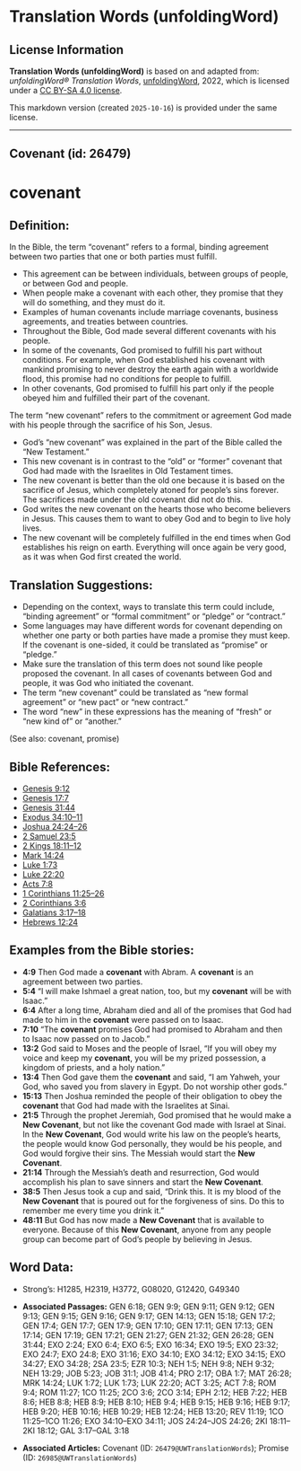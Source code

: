 # Translation Words (unfoldingWord)

## License Information

**Translation Words (unfoldingWord)** is based on and adapted from: _unfoldingWord® Translation Words_, [unfoldingWord](https://unfoldingword.org/utw), 2022, which is licensed under a [CC BY-SA 4.0 license](https://creativecommons.org/licenses/by-sa/4.0/legalcode.en).

This markdown version (created `2025-10-16`) is provided under the same license.



--------------------------------

## Covenant (id: 26479)

covenant
========

Definition:
-----------

In the Bible, the term “covenant” refers to a formal, binding agreement between two parties that one or both parties must fulfill.

* This agreement can be between individuals, between groups of people, or between God and people.
* When people make a covenant with each other, they promise that they will do something, and they must do it.
* Examples of human covenants include marriage covenants, business agreements, and treaties between countries.
* Throughout the Bible, God made several different covenants with his people.
* In some of the covenants, God promised to fulfill his part without conditions. For example, when God established his covenant with mankind promising to never destroy the earth again with a worldwide flood, this promise had no conditions for people to fulfill.
* In other covenants, God promised to fulfill his part only if the people obeyed him and fulfilled their part of the covenant.

The term “new covenant” refers to the commitment or agreement God made with his people through the sacrifice of his Son, Jesus.

* God’s “new covenant” was explained in the part of the Bible called the “New Testament.”
* This new covenant is in contrast to the “old” or “former” covenant that God had made with the Israelites in Old Testament times.
* The new covenant is better than the old one because it is based on the sacrifice of Jesus, which completely atoned for people’s sins forever. The sacrifices made under the old covenant did not do this.
* God writes the new covenant on the hearts those who become believers in Jesus. This causes them to want to obey God and to begin to live holy lives.
* The new covenant will be completely fulfilled in the end times when God establishes his reign on earth. Everything will once again be very good, as it was when God first created the world.

Translation Suggestions:
------------------------

* Depending on the context, ways to translate this term could include, “binding agreement” or “formal commitment” or “pledge” or “contract.”
* Some languages may have different words for covenant depending on whether one party or both parties have made a promise they must keep. If the covenant is one\-sided, it could be translated as “promise” or “pledge.”
* Make sure the translation of this term does not sound like people proposed the covenant. In all cases of covenants between God and people, it was God who initiated the covenant.
* The term “new covenant” could be translated as “new formal agreement” or “new pact” or “new contract.”
* The word “new” in these expressions has the meaning of “fresh” or “new kind of” or “another.”

(See also: covenant, promise)

Bible References:
-----------------

* [Genesis 9:12](https://ref.ly/Gen9:12)
* [Genesis 17:7](https://ref.ly/Gen17:7)
* [Genesis 31:44](https://ref.ly/Gen31:44)
* [Exodus 34:10–11](https://ref.ly/Exod34:10-Exod34:11)
* [Joshua 24:24–26](https://ref.ly/Josh24:24-Josh24:26)
* [2 Samuel 23:5](https://ref.ly/2Sam23:5)
* [2 Kings 18:11–12](https://ref.ly/2Kgs18:11-2Kgs18:12)
* [Mark 14:24](https://ref.ly/Mark14:24)
* [Luke 1:73](https://ref.ly/Luke1:73)
* [Luke 22:20](https://ref.ly/Luke22:20)
* [Acts 7:8](https://ref.ly/Acts7:8)
* [1 Corinthians 11:25–26](https://ref.ly/1Cor11:25-1Cor11:26)
* [2 Corinthians 3:6](https://ref.ly/2Cor3:6)
* [Galatians 3:17–18](https://ref.ly/Gal3:17-Gal3:18)
* [Hebrews 12:24](https://ref.ly/Heb12:24)

Examples from the Bible stories:
--------------------------------

* **4:9** Then God made a **covenant** with Abram. A **covenant** is an agreement between two parties.
* **5:4** “I will make Ishmael a great nation, too, but my **covenant** will be with Isaac.”
* **6:4** After a long time, Abraham died and all of the promises that God had made to him in the **covenant** were passed on to Isaac.
* **7:10** “The **covenant** promises God had promised to Abraham and then to Isaac now passed on to Jacob.”
* **13:2** God said to Moses and the people of Israel, “If you will obey my voice and keep my **covenant**, you will be my prized possession, a kingdom of priests, and a holy nation.”
* **13:4** Then God gave them the **covenant** and said, “I am Yahweh, your God, who saved you from slavery in Egypt. Do not worship other gods.”
* **15:13** Then Joshua reminded the people of their obligation to obey the **covenant** that God had made with the Israelites at Sinai.
* **21:5** Through the prophet Jeremiah, God promised that he would make a **New Covenant**, but not like the covenant God made with Israel at Sinai. In the **New Covenant**, God would write his law on the people’s hearts, the people would know God personally, they would be his people, and God would forgive their sins. The Messiah would start the **New Covenant**.
* **21:14** Through the Messiah’s death and resurrection, God would accomplish his plan to save sinners and start the **New Covenant**.
* **38:5** Then Jesus took a cup and said, “Drink this. It is my blood of the **New Covenant** that is poured out for the forgiveness of sins. Do this to remember me every time you drink it.”
* **48:11** But God has now made a **New Covenant** that is available to everyone. Because of this **New Covenant**, anyone from any people group can become part of God’s people by believing in Jesus.

Word Data:
----------

* Strong’s: H1285, H2319, H3772, G08020, G12420, G49340

* **Associated Passages:** GEN 6:18; GEN 9:9; GEN 9:11; GEN 9:12; GEN 9:13; GEN 9:15; GEN 9:16; GEN 9:17; GEN 14:13; GEN 15:18; GEN 17:2; GEN 17:4; GEN 17:7; GEN 17:9; GEN 17:10; GEN 17:11; GEN 17:13; GEN 17:14; GEN 17:19; GEN 17:21; GEN 21:27; GEN 21:32; GEN 26:28; GEN 31:44; EXO 2:24; EXO 6:4; EXO 6:5; EXO 16:34; EXO 19:5; EXO 23:32; EXO 24:7; EXO 24:8; EXO 31:16; EXO 34:10; EXO 34:12; EXO 34:15; EXO 34:27; EXO 34:28; 2SA 23:5; EZR 10:3; NEH 1:5; NEH 9:8; NEH 9:32; NEH 13:29; JOB 5:23; JOB 31:1; JOB 41:4; PRO 2:17; OBA 1:7; MAT 26:28; MRK 14:24; LUK 1:72; LUK 1:73; LUK 22:20; ACT 3:25; ACT 7:8; ROM 9:4; ROM 11:27; 1CO 11:25; 2CO 3:6; 2CO 3:14; EPH 2:12; HEB 7:22; HEB 8:6; HEB 8:8; HEB 8:9; HEB 8:10; HEB 9:4; HEB 9:15; HEB 9:16; HEB 9:17; HEB 9:20; HEB 10:16; HEB 10:29; HEB 12:24; HEB 13:20; REV 11:19; 1CO 11:25–1CO 11:26; EXO 34:10–EXO 34:11; JOS 24:24–JOS 24:26; 2KI 18:11–2KI 18:12; GAL 3:17–GAL 3:18
* **Associated Articles:** Covenant (ID: `26479@UWTranslationWords`); Promise (ID: `26985@UWTranslationWords`)

